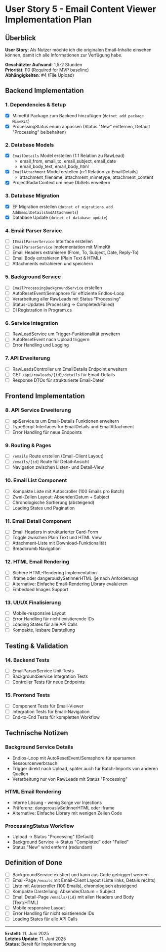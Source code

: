 # User Story 5 - Email Content Viewer Implementation Plan

## Überblick
**User Story**: Als Nutzer möchte ich die originalen Email-Inhalte einsehen können, damit ich alle Informationen zur Verfügung habe.

**Geschätzter Aufwand**: 1,5-2 Stunden  
**Priorität**: P0 (Required for MVP baseline)  
**Abhängigkeiten**: #4 (File Upload)

## Backend Implementation

### 1. Dependencies & Setup
- [x] MimeKit Package zum Backend hinzufügen (`dotnet add package MimeKit`)
- [x] ProcessingStatus enum anpassen (Status "New" entfernen, Default "Processing" beibehalten)

### 2. Database Models
- [x] `EmailDetails` Model erstellen (1:1 Relation zu RawLead)
  - email_from, email_to, email_subject, email_date
  - email_body_text, email_body_html
- [x] `EmailAttachment` Model erstellen (n:1 Relation zu EmailDetails)
  - attachment_filename, attachment_mimetype, attachment_content
- [x] ProjectRadarContext um neue DbSets erweitern

### 3. Database Migration
- [x] EF Migration erstellen (`dotnet ef migrations add AddEmailDetailsAndAttachments`)
- [x] Database Update (`dotnet ef database update`)

### 4. Email Parser Service
- [ ] `IEmailParserService` Interface erstellen
- [ ] `EmailParserService` Implementation mit MimeKit
- [ ] Email Headers extrahieren (From, To, Subject, Date, Reply-To)
- [ ] Email Body extrahieren (Plain Text & HTML)
- [ ] Attachments extrahieren und speichern

### 5. Background Service
- [ ] `EmailProcessingBackgroundService` erstellen
- [ ] AutoResetEvent/Semaphore für effiziente Endlos-Loop
- [ ] Verarbeitung aller RawLeads mit Status "Processing"
- [ ] Status-Updates (Processing → Completed/Failed)
- [ ] DI Registration in Program.cs

### 6. Service Integration
- [ ] RawLeadService um Trigger-Funktionalität erweitern
- [ ] AutoResetEvent nach Upload triggern
- [ ] Error Handling und Logging

### 7. API Erweiterung
- [ ] RawLeadsController um EmailDetails Endpoint erweitern
- [ ] GET `/api/rawleads/{id}/details` für Email-Details
- [ ] Response DTOs für strukturierte Email-Daten

## Frontend Implementation

### 8. API Service Erweiterung
- [ ] apiService.ts um Email-Details Funktionen erweitern
- [ ] TypeScript Interfaces für EmailDetails und EmailAttachment
- [ ] Error Handling für neue Endpoints

### 9. Routing & Pages
- [ ] `/emails` Route erstellen (Email-Client Layout)
- [ ] `/emails/[id]` Route für Detail-Ansicht
- [ ] Navigation zwischen Listen- und Detail-View

### 10. Email List Component
- [ ] Kompakte Liste mit Autoscroller (100 Emails pro Batch)
- [ ] Zwei-Zeilen Layout: Absender/Datum + Subject
- [ ] Chronologische Sortierung (absteigend)
- [ ] Loading States und Pagination

### 11. Email Detail Component
- [ ] Email Headers in strukturierter Card-Form
- [ ] Toggle zwischen Plain Text und HTML View
- [ ] Attachment-Liste mit Download-Funktionalität
- [ ] Breadcrumb Navigation

### 12. HTML Email Rendering
- [ ] Sichere HTML-Rendering Implementation
- [ ] iframe oder dangerouslySetInnerHTML (je nach Anforderung)
- [ ] Alternative: Einfache Email-Rendering Library evaluieren
- [ ] Embedded Images Support

### 13. UI/UX Finalisierung
- [ ] Mobile-responsive Layout
- [ ] Error Handling für nicht existierende IDs
- [ ] Loading States für alle API Calls
- [ ] Kompakte, lesbare Darstellung

## Testing & Validation

### 14. Backend Tests
- [ ] EmailParserService Unit Tests
- [ ] BackgroundService Integration Tests
- [ ] Controller Tests für neue Endpoints

### 15. Frontend Tests
- [ ] Component Tests für Email-Viewer
- [ ] Integration Tests für Email-Navigation
- [ ] End-to-End Tests für kompletten Workflow

## Technische Notizen

### Background Service Details
- Endlos-Loop mit AutoResetEvent/Semaphore für sparsamen Ressourcenverbrauch
- Trigger direkt nach Upload, später auch für Batch-Imports von anderen Quellen
- Verarbeitung nur von RawLeads mit Status "Processing"

### HTML Email Rendering
- Interne Lösung - wenig Sorge vor Injections
- Präferenz: dangerouslySetInnerHTML oder iframe
- Alternative: Einfache Library mit wenigen Zeilen Code

### ProcessingStatus Workflow
- Upload → Status "Processing" (Default)
- Background Service → Status "Completed" oder "Failed"
- Status "New" wird entfernt (redundant)

## Definition of Done
- [ ] BackgroundService existiert und kann aus Code getriggert werden
- [ ] Email-Page `/emails` mit Email-Client Layout (Liste links, Details rechts)
- [ ] Liste mit Autoscroller (100 Emails), chronologisch absteigend
- [ ] Kompakte Darstellung: Absender/Datum + Subject
- [ ] Email Detail-Page `/emails/{id}` mit allen Headers und Body (Text/HTML)
- [ ] Mobile responsive Layout
- [ ] Error Handling für nicht existierende IDs
- [ ] Loading States für alle API Calls

---

**Erstellt**: 11. Juni 2025  
**Letztes Update**: 11. Juni 2025  
**Status**: Bereit für Implementierung

